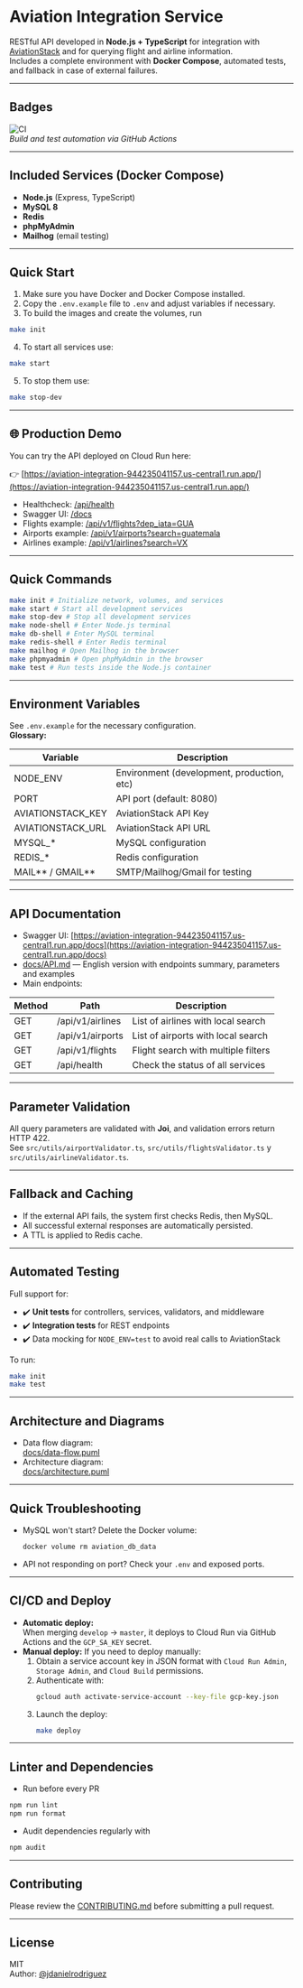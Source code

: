 # Aviation Integration Service

RESTful API developed in **Node.js + TypeScript** for integration with [AviationStack](https://aviationstack.com/) and for querying flight and airline information.  
Includes a complete environment with **Docker Compose**, automated tests, and fallback in case of external failures.

---

## Badges

![CI](https://github.com/jdanielrodriguez/aviation-integration/actions/workflows/test.yml/badge.svg)  
*Build and test automation via GitHub Actions*

---

## Included Services (Docker Compose)

- **Node.js** (Express, TypeScript)
- **MySQL 8**
- **Redis**
- **phpMyAdmin**
- **Mailhog** (email testing)

---

## Quick Start

1. Make sure you have Docker and Docker Compose installed.
2. Copy the `.env.example` file to `.env` and adjust variables if necessary.
3. To build the images and create the volumes, run

```bash
make init
```

4. To start all services use:

```bash
make start
```

5. To stop them use:

```bash
make stop-dev
```

---

## 🌐 Production Demo

You can try the API deployed on Cloud Run here:

👉 [https://aviation-integration-944235041157.us-central1.run.app/](https://aviation-integration-944235041157.us-central1.run.app/)

- Healthcheck: [/api/health](https://aviation-integration-944235041157.us-central1.run.app/api/health)
- Swagger UI: [/docs](https://aviation-integration-944235041157.us-central1.run.app/docs)
- Flights example: [/api/v1/flights?dep_iata=GUA](https://aviation-integration-944235041157.us-central1.run.app/api/v1/flights?dep_iata=GUA)
- Airports example: [/api/v1/airports?search=guatemala](https://aviation-integration-944235041157.us-central1.run.app/api/v1/airports?search=guatemala)
- Airlines example: [/api/v1/airlines?search=VX](https://aviation-integration-944235041157.us-central1.run.app/api/v1/airlines?search=VX)

---

## Quick Commands

```bash
make init # Initialize network, volumes, and services
make start # Start all development services
make stop-dev # Stop all development services
make node-shell # Enter Node.js terminal
make db-shell # Enter MySQL terminal
make redis-shell # Enter Redis terminal
make mailhog # Open Mailhog in the browser
make phpmyadmin # Open phpMyAdmin in the browser
make test # Run tests inside the Node.js container
```

---

## Environment Variables

See `.env.example` for the necessary configuration.  
**Glossary:**

| Variable           | Description                                |
| ------------------ | ------------------------------------------ |
| NODE_ENV           | Environment (development, production, etc) |
| PORT               | API port (default: 8080)                   |
| AVIATIONSTACK_KEY  | AviationStack API Key                      |
| AVIATIONSTACK_URL  | AviationStack API URL                      |
| MYSQL\_\*          | MySQL configuration                        |
| REDIS\_\*          | Redis configuration                        |
| MAIL*\* / GMAIL*\* | SMTP/Mailhog/Gmail for testing             |

---

## API Documentation

- Swagger UI: [https://aviation-integration-944235041157.us-central1.run.app/docs](https://aviation-integration-944235041157.us-central1.run.app/docs)
- [docs/API.md](docs/API.md) — English version with endpoints summary, parameters and examples
- Main endpoints:

| Method | Path             | Description                         |
| ------ | ---------------- | ----------------------------------- |
| GET    | /api/v1/airlines | List of airlines with local search  |
| GET    | /api/v1/airports | List of airports with local search  |
| GET    | /api/v1/flights  | Flight search with multiple filters |
| GET    | /api/health      | Check the status of all services    |

---

## Parameter Validation

All query parameters are validated with **Joi**, and validation errors return HTTP 422.  
See `src/utils/airportValidator.ts`, `src/utils/flightsValidator.ts` y `src/utils/airlineValidator.ts`.

---

## Fallback and Caching

- If the external API fails, the system first checks Redis, then MySQL.
- All successful external responses are automatically persisted.
- A TTL is applied to Redis cache.

---

## Automated Testing

Full support for:

- ✔️ **Unit tests** for controllers, services, validators, and middleware
- ✔️ **Integration tests** for REST endpoints
- ✔️ Data mocking for `NODE_ENV=test` to avoid real calls to AviationStack

To run:

```bash
make init
make test
```

---

## Architecture and Diagrams

- Data flow diagram:  
  [docs/data-flow.puml](docs/data-flow.puml)
- Architecture diagram:  
  [docs/architecture.puml](docs/architecture.puml)

---

## Quick Troubleshooting

- MySQL won't start? Delete the Docker volume:
  ```bash
  docker volume rm aviation_db_data
  ```
- API not responding on port? Check your `.env` and exposed ports.

---

## CI/CD and Deploy

- **Automatic deploy:**  
  When merging `develop` → `master`, it deploys to Cloud Run via GitHub Actions and the `GCP_SA_KEY` secret.
- **Manual deploy:**
  If you need to deploy manually:
  1. Obtain a service account key in JSON format with `Cloud Run Admin`, `Storage Admin`, and `Cloud Build` permissions.
  2. Authenticate with:
     ```bash
     gcloud auth activate-service-account --key-file gcp-key.json
     ```
  3. Launch the deploy:
     ```bash
     make deploy
     ```

---

## Linter and Dependencies

- Run before every PR

```bash
npm run lint
npm run format
```

- Audit dependencies regularly with

```bash
npm audit
```

---

## Contributing

Please review the [CONTRIBUTING.md](docs/CONTRIBUTING.md) before submitting a pull request.

---

## License

MIT  
Author: [@jdanielrodriguez](https://github.com/jdanielrodriguez)
